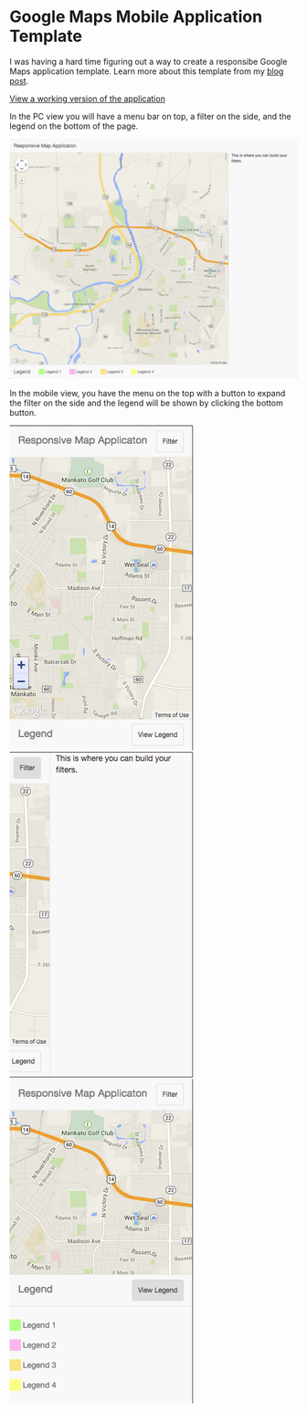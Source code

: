 Google Maps Mobile Application Template
==========================

I was having a hard time figuring out a way to create a responsibe Google Maps application template. Learn more about this template from my [blog post](https://mikewills.me/2014/12/01/a-responsive-google-map-application-template.html).

[View a working version of the application](https://mikewills.me/GoogleMapsTemplate/GoogleMapsTemplate/)

In the PC view you will have a menu bar on top, a filter on the side, and the legend on the bottom of the page.

![PC View of Application](webView.png)

In the mobile view, you have the menu on the top with a button to expand the filter on the side and the legend will be shown by clicking the bottom button.

![Mobile View of Application](mobileView.png)
![Mobile View of Filter](mobileViewFilter.png)
![Mobile View of Legend](mobileViewLegend.png)